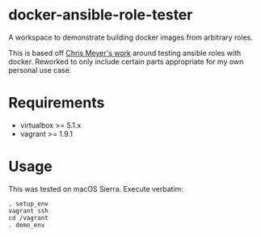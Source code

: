 # docker-ansible-role-tester
A workspace to demonstrate building docker images from arbitrary roles.

This is based off [Chris Meyer's work](https://www.ansible.com/blog/testing-ansible-roles-with-docker) around testing ansible roles with docker.  Reworked to only include certain parts appropriate for my own personal use case.

# Requirements

* virtualbox >= 5.1.x
* vagrant >= 1.9.1

# Usage
This was tested on macOS Sierra.  Execute verbatim:

```
. setup_env
vagrant ssh
cd /vagrant
. demo_env
```
